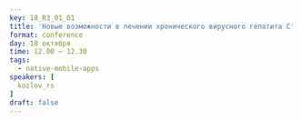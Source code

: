 ```yaml
---
key: 18_R3_01_01
title: 'Новые возможности в лечении хронического вирусного гепатита С'
format: conference
day: 18 октября
time: 12.00 – 12.30
tags:
  - native-mobile-apps
speakers: [
  kozlov_rs
]
draft: false
---
```

